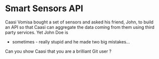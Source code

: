 # Smart Sensors API

Caasi Vomisa bought a set of sensors and asked his friend, John, to build an API so that 
Caasi can aggregate the data coming from them using third party services. Yet John Doe is 
- sometimes - really stupid and he made two big mistakes...

Can you show Caasi that you are a brilliant Git user ?
